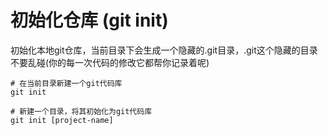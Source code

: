 # 初始化仓库 (git init)
初始化本地git仓库，当前目录下会生成一个隐藏的.git目录，.git这个隐藏的目录不要乱碰(你的每一次代码的修改它都帮你记录着呢)
```shell
# 在当前目录新建一个git代码库
git init

# 新建一个目录，将其初始化为git代码库
git init [project-name]
```